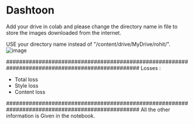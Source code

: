 # Dashtoon

Add your drive in colab and please change the directory name in file to store the images downloaded from the internet.

USE your directory name instead of  "/content/drive/MyDrive/rohit/". 
![image](https://github.com/Rohit-Neemwal/Bashtoon/assets/98682750/089de4c9-81c9-48b8-a047-389ce7b2222a)

#################################################################################################
Losses : 
  - Total loss
  - Style loss
  - Content loss
    
#################################################################################################
All  the other information is Given in the notebook.





